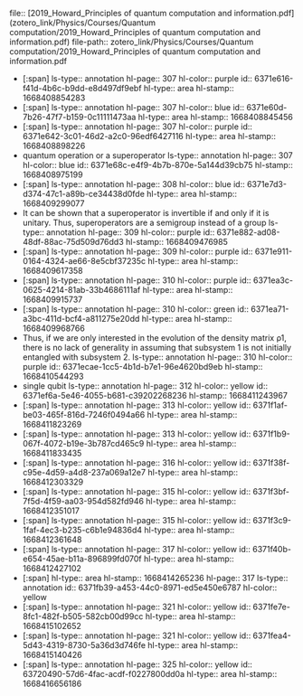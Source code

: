 file:: [2019_Howard_Principles of quantum computation and information.pdf](zotero_link/Physics/Courses/Quantum computation/2019_Howard_Principles of quantum computation and information.pdf)
file-path:: zotero_link/Physics/Courses/Quantum computation/2019_Howard_Principles of quantum computation and information.pdf

- [:span]
  ls-type:: annotation
  hl-page:: 307
  hl-color:: purple
  id:: 6371e616-f41d-4b6c-b9dd-e8d497df9ebf
  hl-type:: area
  hl-stamp:: 1668408854283
- [:span]
  ls-type:: annotation
  hl-page:: 307
  hl-color:: blue
  id:: 6371e60d-7b26-47f7-b159-0c11111473aa
  hl-type:: area
  hl-stamp:: 1668408845456
- [:span]
  ls-type:: annotation
  hl-page:: 307
  hl-color:: purple
  id:: 6371e642-3c01-46d2-a2c0-96edf6427116
  hl-type:: area
  hl-stamp:: 1668408898226
- quantum operation or a superoperator
  ls-type:: annotation
  hl-page:: 307
  hl-color:: blue
  id:: 6371e68c-e4f9-4b7b-870e-5a144d39cb75
  hl-stamp:: 1668408975199
- [:span]
  ls-type:: annotation
  hl-page:: 308
  hl-color:: blue
  id:: 6371e7d3-d374-47c1-a89b-ce34438d0fde
  hl-type:: area
  hl-stamp:: 1668409299077
- It can be shown that a superoperator is invertible if and only if it is unitary. Thus, superoperators are a semigroup instead of a group
  ls-type:: annotation
  hl-page:: 309
  hl-color:: purple
  id:: 6371e882-ad08-48df-88ac-75d509d76dd3
  hl-stamp:: 1668409476985
- [:span]
  ls-type:: annotation
  hl-page:: 309
  hl-color:: purple
  id:: 6371e911-0164-4324-ae66-8e5cbf37235c
  hl-type:: area
  hl-stamp:: 1668409617358
- [:span]
  ls-type:: annotation
  hl-page:: 310
  hl-color:: purple
  id:: 6371ea3c-0625-4214-81ab-33b4686111af
  hl-type:: area
  hl-stamp:: 1668409915737
- [:span]
  ls-type:: annotation
  hl-page:: 310
  hl-color:: green
  id:: 6371ea71-a3bc-411d-bcf4-a811275e20dd
  hl-type:: area
  hl-stamp:: 1668409968766
- Thus, if we are only interested in the evolution of the density matrix ρ1, there is no lack of generality in assuming that subsystem 1 is not initially entangled with subsystem 2.
  ls-type:: annotation
  hl-page:: 310
  hl-color:: purple
  id:: 6371ecae-1cc5-4b1d-b7e1-96e4620bd9eb
  hl-stamp:: 1668410544293
- single qubit
  ls-type:: annotation
  hl-page:: 312
  hl-color:: yellow
  id:: 6371ef6a-5e46-4055-b681-c39202268236
  hl-stamp:: 1668411243967
- [:span]
  ls-type:: annotation
  hl-page:: 313
  hl-color:: yellow
  id:: 6371f1af-be03-465f-816d-7246f0494a66
  hl-type:: area
  hl-stamp:: 1668411823269
- [:span]
  ls-type:: annotation
  hl-page:: 313
  hl-color:: yellow
  id:: 6371f1b9-067f-4072-b19e-3b787cd465c9
  hl-type:: area
  hl-stamp:: 1668411833435
- [:span]
  ls-type:: annotation
  hl-page:: 316
  hl-color:: yellow
  id:: 6371f38f-c95e-4d59-a4d8-237a069a12e7
  hl-type:: area
  hl-stamp:: 1668412303329
- [:span]
  ls-type:: annotation
  hl-page:: 315
  hl-color:: yellow
  id:: 6371f3bf-7f5d-4f59-aa03-954d582fd946
  hl-type:: area
  hl-stamp:: 1668412351017
- [:span]
  ls-type:: annotation
  hl-page:: 315
  hl-color:: yellow
  id:: 6371f3c9-1faf-4ec3-b235-c6b1e94836d4
  hl-type:: area
  hl-stamp:: 1668412361648
- [:span]
  ls-type:: annotation
  hl-page:: 317
  hl-color:: yellow
  id:: 6371f40b-e654-45ae-b11a-896899fd070f
  hl-type:: area
  hl-stamp:: 1668412427102
- [:span]
  hl-type:: area
  hl-stamp:: 1668414265236
  hl-page:: 317
  ls-type:: annotation
  id:: 6371fb39-a453-44c0-8971-ed5e450e6787
  hl-color:: yellow
- [:span]
  ls-type:: annotation
  hl-page:: 321
  hl-color:: yellow
  id:: 6371fe7e-8fc1-482f-b505-582cb00d99cc
  hl-type:: area
  hl-stamp:: 1668415102652
- [:span]
  ls-type:: annotation
  hl-page:: 321
  hl-color:: yellow
  id:: 6371fea4-5d43-4319-8730-5a36d3d746fe
  hl-type:: area
  hl-stamp:: 1668415140426
- [:span]
  ls-type:: annotation
  hl-page:: 325
  hl-color:: yellow
  id:: 63720490-57d6-4fac-acdf-f0227800dd0a
  hl-type:: area
  hl-stamp:: 1668416656186